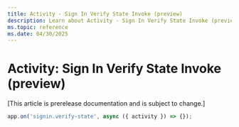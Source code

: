 ```yaml
---
title: Activity - Sign In Verify State Invoke (preview)
description: Learn about Activity - Sign In Verify State Invoke (preview)
ms.topic: reference
ms.date: 04/30/2025
---
```


# Activity: Sign In Verify State Invoke (preview)

[This article is prerelease documentation and is subject to change.]

```typescript
app.on('signin.verify-state', async ({ activity }) => {});
```